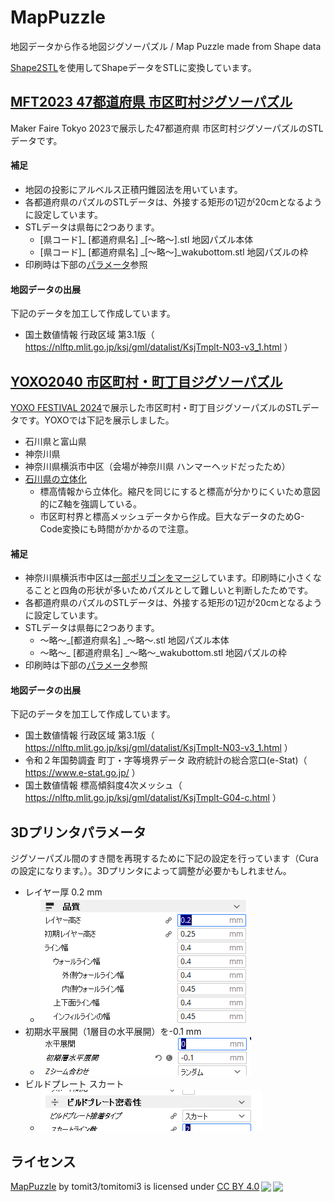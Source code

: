# MapPuzzle
地図データから作る地図ジグソーパズル / Map Puzzle made from Shape data

[Shape2STL](https://github.com/tomitomi3/Shape2stl)を使用してShapeデータをSTLに変換しています。

## [MFT2023 47都道府県 市区町村ジグソーパズル](https://github.com/tomitomi3/MapPuzzle/tree/main/CityPuzzle_MFT2023)

Maker Faire Tokyo 2023で展示した47都道府県 市区町村ジグソーパズルのSTLデータです。

#### 補足

* 地図の投影にアルベルス正積円錐図法を用いています。
* 各都道府県のパズルのSTLデータは、外接する矩形の1辺が20cmとなるように設定しています。
* STLデータは県毎に2つあります。
  * [県コード]_ [都道府県名] _[～略～].stl 地図パズル本体
  * [県コード]_ [都道府県名] _[～略～]_wakubottom.stl 地図パズルの枠
* 印刷時は下部の[パラメータ](https://github.com/tomitomi3/MapPuzzle/tree/main#3d%E3%83%97%E3%83%AA%E3%83%B3%E3%82%BF%E3%83%91%E3%83%A9%E3%83%A1%E3%83%BC%E3%82%BF)参照

#### 地図データの出展

下記のデータを加工して作成しています。

* 国土数値情報 行政区域 第3.1版（ https://nlftp.mlit.go.jp/ksj/gml/datalist/KsjTmplt-N03-v3_1.html ）

## [YOXO2040 市区町村・町丁目ジグソーパズル](https://github.com/tomitomi3/MapPuzzle/tree/main/CityTownPuzzle_YOXO2024)

[YOXO FESTIVAL 2024](https://yoxo-o.jp/yoxofestival/)で展示した市区町村・町丁目ジグソーパズルのSTLデータです。YOXOでは下記を展示しました。

* 石川県と富山県
* 神奈川県
* 神奈川県横浜市中区（会場が神奈川県 ハンマーヘッドだったため）
* [石川県の立体化](https://github.com/tomitomi3/MapPuzzle/tree/main/ThreeDimensionalPref_YOXO2040)
  * 標高情報から立体化。縮尺を同じにすると標高が分かりにくいため意図的にZ軸を強調している。
  * 市区町村界と標高メッシュデータから作成。巨大なデータのためG-Code変換にも時間がかかるので注意。

#### 補足

* 神奈川県横浜市中区は[一部ポリゴンをマージ](https://github.com/tomitomi3/MapPuzzle/blob/main/img/yoxo2024_kanagawa_yokohama_nakaku.PNG)しています。印刷時に小さくなることと四角の形状が多いためパズルとして難しいと判断したためです。
* 各都道府県のパズルのSTLデータは、外接する矩形の1辺が20cmとなるように設定しています。
* STLデータは県毎に2つあります。
  * ～略～_[都道府県名] _～略～.stl 地図パズル本体
  * ～略～_ [都道府県名] _～略～_wakubottom.stl 地図パズルの枠
* 印刷時は下部の[パラメータ](https://github.com/tomitomi3/MapPuzzle/tree/main#3d%E3%83%97%E3%83%AA%E3%83%B3%E3%82%BF%E3%83%91%E3%83%A9%E3%83%A1%E3%83%BC%E3%82%BF)参照

#### 地図データの出展

下記のデータを加工して作成しています。

* 国土数値情報 行政区域 第3.1版（ https://nlftp.mlit.go.jp/ksj/gml/datalist/KsjTmplt-N03-v3_1.html ）
* 令和２年国勢調査 町丁・字等境界データ 政府統計の総合窓口(e-Stat)（ https://www.e-stat.go.jp/ ）
* 国土数値情報 標高傾斜度4次メッシュ（ https://nlftp.mlit.go.jp/ksj/gml/datalist/KsjTmplt-G04-c.html ）

## 3Dプリンタパラメータ

ジグソーパズル間のすき間を再現するために下記の設定を行っています（Curaの設定になります。）。3Dプリンタによって調整が必要かもしれません。

* レイヤー厚 0.2 mm
  * <img src="img\3dprinter_setting_3.PNG">
* 初期水平展開（1層目の水平展開）を-0.1 mm
  * <img src="img\3dprinter_setting_1.PNG">
* ビルドプレート スカート
  * <img src="img\3dprinter_setting_2.PNG">

## ライセンス

<p xmlns:cc="http://creativecommons.org/ns#" xmlns:dct="http://purl.org/dc/terms/"><a property="dct:title" rel="cc:attributionURL" href="https://github.com/tomitomi3/MapPuzzle">MapPuzzle</a> by <span property="cc:attributionName">tomit3/tomitomi3</span> is licensed under <a href="http://creativecommons.org/licenses/by/4.0/?ref=chooser-v1" target="_blank" rel="license noopener noreferrer" style="display:inline-block;">CC BY 4.0<img style="height:22px!important;margin-left:3px;vertical-align:text-bottom;" src="https://mirrors.creativecommons.org/presskit/icons/cc.svg?ref=chooser-v1"><img style="height:22px!important;margin-left:3px;vertical-align:text-bottom;" src="https://mirrors.creativecommons.org/presskit/icons/by.svg?ref=chooser-v1"></a></p>
